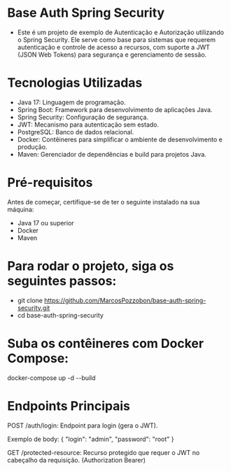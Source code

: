 # Base Auth Spring Security
* Este é um projeto de exemplo de Autenticação e Autorização utilizando o Spring Security. Ele serve como base para sistemas que requerem autenticação e controle de acesso a recursos, com suporte a JWT (JSON Web Tokens) para segurança e gerenciamento de sessão.

# Tecnologias Utilizadas
* Java 17: Linguagem de programação.
* Spring Boot: Framework para desenvolvimento de aplicações Java.
* Spring Security: Configuração de segurança.
* JWT: Mecanismo para autenticação sem estado.
* PostgreSQL: Banco de dados relacional.
* Docker: Contêineres para simplificar o ambiente de desenvolvimento e produção.
* Maven: Gerenciador de dependências e build para projetos Java.

# Pré-requisitos
Antes de começar, certifique-se de ter o seguinte instalado na sua máquina:
* Java 17 ou superior
* Docker
* Maven

# Para rodar o projeto, siga os seguintes passos:
* git clone https://github.com/MarcosPozzobon/base-auth-spring-security.git
* cd base-auth-spring-security

# Suba os contêineres com Docker Compose:
docker-compose up -d --build

# Endpoints Principais
POST /auth/login: Endpoint para login (gera o JWT).

Exemplo de body:
{
  "login": "admin",
  "password": "root"
}

GET /protected-resource: Recurso protegido que requer o JWT no cabeçalho da requisição. (Authorization Bearer)
